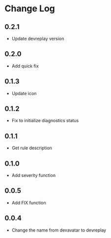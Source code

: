 # Change Log

## 0.2.1

* Update devreplay version

## 0.2.0

* Add quick fix

## 0.1.3

* Update icon

## 0.1.2

* Fix to initialize diagnostics status

## 0.1.1

* Get rule description

## 0.1.0

* Add severity function

## 0.0.5

* Add FIX function

## 0.0.4

* Change the name from devavatar to devreplay